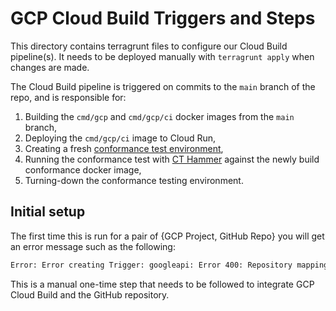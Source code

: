 # GCP Cloud Build Triggers and Steps

This directory contains terragrunt files to configure our Cloud Build pipeline(s).
It needs to be deployed manually with `terragrunt apply` when changes are made.

The Cloud Build pipeline is triggered on commits to the `main` branch of the
repo, and is responsible for:

1. Building the `cmd/gcp` and `cmd/gcp/ci` docker images from the `main` branch,
1. Deploying the `cmd/gcp/ci` image to Cloud Run,
1. Creating a fresh [conformance test environment](/deployment/live/gcp/static-ct/logs/ci/),
1. Running the conformance test with [CT Hammer](/internal/hammer/) against the
newly build conformance docker image,
1. Turning-down the conformance testing environment.

## Initial setup

The first time this is run for a pair of {GCP Project, GitHub Repo} you will get
an error message such as the following:

```bash
Error: Error creating Trigger: googleapi: Error 400: Repository mapping does not exist. Please visit $URL to connect a repository to your project
```

This is a manual one-time step that needs to be followed to integrate GCP Cloud
Build and the GitHub repository.
